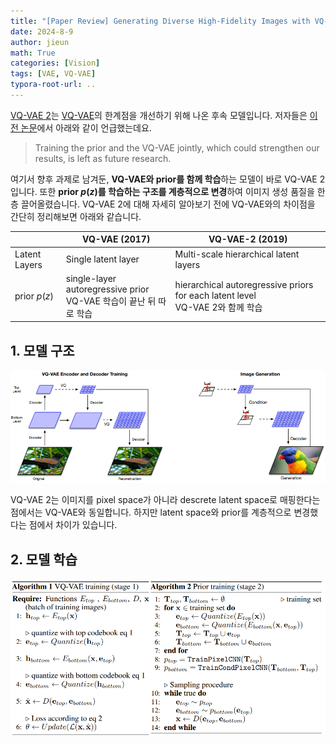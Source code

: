 ```yaml
---
title: "[Paper Review] Generating Diverse High-Fidelity Images with VQ-VAE-2"
date: 2024-8-9
author: jieun
math: True
categories: [Vision]
tags: [VAE, VQ-VAE]
typora-root-url: ..
---
```


[VQ-VAE 2](https://arxiv.org/pdf/1906.00446)는 [VQ-VAE](https://jieun121070.github.io/posts/VQ-VAE-Vector-Quantised-Variational-AutoEncoder/)의 한계점을 개선하기 위해 나온 후속 모델입니다. 저자들은 [이전 논문](https://arxiv.org/pdf/1711.00937)에서 아래와 같이 언급했는데요.

> Training the prior and the VQ-VAE jointly, which could strengthen our results, is left as future research.

여기서 향후 과제로 남겨둔, **VQ-VAE와 prior를 함께 학습**하는 모델이 바로 VQ-VAE 2입니다. 또한 **prior $p(z)$를 학습하는 구조를 계층적으로 변경**하여 이미지 생성 품질을 한 층 끌어올렸습니다. VQ-VAE 2에 대해 자세히 알아보기 전에 VQ-VAE와의 차이점을 간단히 정리해보면 아래와 같습니다.

|               | VQ-VAE (2017)                                                | VQ-VAE-2 (2019)                                              |
| ------------- | ------------------------------------------------------------ | ------------------------------------------------------------ |
| Latent Layers | Single latent layer                                          | Multi-scale hierarchical latent layers                       |
| prior $p(z)$  | single-layer autoregressive prior<br />VQ-VAE 학습이 끝난 뒤 따로 학습 | hierarchical autoregressive priors for each latent level<br />VQ-VAE 2와 함께 학습 |

## 1. 모델 구조

![](/assets/img/diffusion/vqvae2.png)

VQ-VAE 2는 이미지를 pixel space가 아니라 descrete latent space로 매핑한다는 점에서는 VQ-VAE와 동일합니다. 하지만 latent space와 prior를 계층적으로 변경했다는 점에서 차이가 있습니다.

## 2. 모델 학습

![](/assets/img/diffusion/vqvae_train.png)